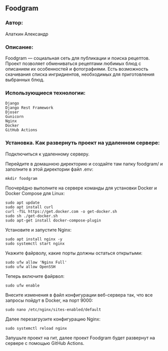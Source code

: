 ## Foodgram

### Автор: 
Алаткин Александр

### Описание:
Foodgram — социальная сеть для публикации и поиска рецептов. Проект позволяет обмениваться рецептами любимых блюд с описанием их особенностей и фотографиями. Есть возможность скачивания списка ингридиентов, необходимых для приготовления выбранных блюд.

### Использующиеся технологии:
```
Django
Django Rest Framework
Djoser
Gunicorn
Nginx
Docker
GitHub Actions
```
### Установка. Как развернуть проект на удаленном сервере:

Подключиться к удаленному серверу.

Перейдите в домашнюю директорию и создайте там папку foodgram/ и заполните в этой директории файл .env:

```
mkdir foodgram
```

Поочерёдно выполните на сервере команды для установки Docker и Docker Compose для Linux:

```
sudo apt update
sudo apt install curl
curl -fSL https://get.docker.com -o get-docker.sh
sudo sh ./get-docker.sh
sudo apt-get install docker-compose-plugin
```

Установите и запустите Nginx:

```
sudo apt install nginx -y
sudo systemctl start nginx
```

Укажите файрволу, какие порты должны остаться открытыми:

```
sudo ufw allow 'Nginx Full'
sudo ufw allow OpenSSH
```

Теперь включите файрвол:

```
sudo ufw enable
```

Внесите изменения в файл конфигурации веб-сервера так, что все запросы пойдут в Docker, на порт 9000:

```
sudo nano /etc/nginx/sites-enabled/default
```

Далее перезагрузите конфигурацию Nginx:

```
sudo systemctl reload nginx
```

Запушьте проект на гит, далее проект Foodgram будет развернут на сервере с помощью GitHub Actions.
